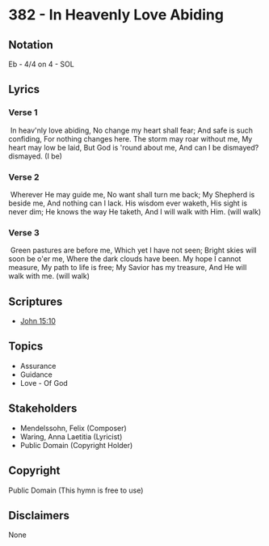 # 382 - In Heavenly Love Abiding

## Notation

Eb - 4/4 on 4 - SOL

## Lyrics

### Verse 1

 In heav'nly love abiding, No change my heart shall fear; And safe is such confiding, For nothing changes here. The storm may roar without me, My heart may low be laid, But God is 'round about me, And can I be dismayed? dismayed. (I be)

### Verse 2

 Wherever He may guide me, No want shall turn me back; My Shepherd is beside me, And nothing can I lack.  His wisdom ever waketh, His sight is never dim; He knows the way He taketh, And I will walk with Him. (will walk)

### Verse 3

 Green pastures are before me, Which yet I have not seen; Bright skies will soon be o'er me, Where the dark clouds have been. My hope I cannot measure, My path to life is free; My Savior has my treasure, And He will walk with me. (will walk)


## Scriptures

- [John 15:10](https://www.biblegateway.com/passage/?search=John%2015%3A10)

## Topics

- Assurance
- Guidance
- Love - Of God

## Stakeholders

- Mendelssohn, Felix (Composer)
- Waring, Anna Laetitia (Lyricist)
- Public Domain (Copyright Holder)

## Copyright

Public Domain
(This hymn is free to use)

## Disclaimers

None

